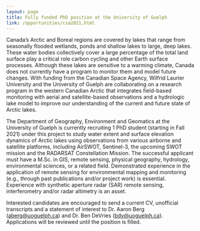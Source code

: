 ```yaml
---
layout: page
title: Fully funded PhD position at the University of Guelph
link: /opportunities/csa2021.html
---
```


Canada’s Arctic and Boreal regions are covered by lakes that range from seasonally flooded wetlands, ponds and shallow lakes to large, deep lakes. These water bodies collectively cover a large percentage of the total land surface play a critical role carbon cycling and other Earth surface processes. Although these lakes are sensitive to a warming climate, Canada does not currently have a program to monitor them and model future changes. With funding from the Canadian Space Agency, Wilfrid Laurier University and the University of Guelph are collaborating on a research program in the western Canadian Arctic that integrates field-based monitoring with aerial and satellite-based observations and a hydrologic lake model to improve our understanding of the current and future state of Arctic lakes. 

The Department of Geography, Environment and Geomatics at the University of Guelph is currently recruiting 1 PhD student (starting in Fall 2021) under this project to study water extent and surface elevation dynamics of Arctic lakes using observations from various airborne and satellite platforms, including AirSWOT, Sentinel-3, the upcoming SWOT mission and the RADARSAT Constellation Mission. The successful applicant must have a M.Sc. in GIS, remote sensing, physical geography, hydrology, environmental sciences, or a related field. Demonstrated experience in the application of remote sensing for environmental mapping and monitoring (e.g., through past publications and/or project work) is essential. Experience with synthetic aperture radar (SAR) remote sensing, interferometry and/or radar altimetry is an asset.

Interested candidates are encouraged to send a current CV, unofficial transcripts and a statement of interest to Dr. Aaron Berg (aberg@uoguelph.ca) and Dr. Ben DeVries (bdv@uoguelph.ca). Applications will be reviewed until the position is filled.
